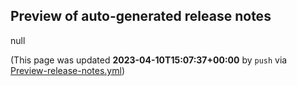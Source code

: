 ## Preview of auto-generated release notes
null


(This page was updated **2023-04-10T15:07:37+00:00** by `push` via [Preview-release-notes.yml](https://github.com/Enselic/cargo-public-api/actions/runs/4658612118))
